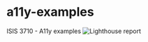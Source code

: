 # a11y-examples

ISIS 3710 - A11y examples
![Lighthouse report](https://user-images.githubusercontent.com/60227230/142951934-a0a46abb-5464-42f1-9d03-100cda708429.png)

